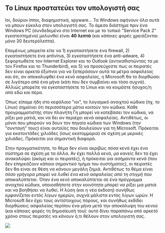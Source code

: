 <?php require("../../entete.php"); ?> <?php require("../../base.php"); ?> <?php require("../../fonctions.php"); ?>

<div id="corps">

<h2>Το Linux προστατεύει τον υπολογιστή σας</h2>

Ιοι, δούριοι ίπποι, διαφημιστικά, spyware... Τα Windows αφήνουν όλα αυτά
να μπουν εύκολα στον υπολογιστή σας. Το άμεσο διάστημα πριν ένα Windows PC
(συνδεδεμένο στο Internet και με το τυπικό "Service Pack 2" εγκατεστημένο) μολυνθεί
είναι <b>40 λεπτά</b> (και κάποιες φορές χρειάζονται μόνο 30 δευτερόλεπτα).

Επομένως μπορείτε είτε να 1) εγκαταστήσετε ένα firewall, 2) εγκαταστήσετε ένα antivirus, 3) 
εγκαταστήσετε ένα anti-adware, 4) ξεφορτωθείτε τον Internet Explorer και το Outlook 
(αντικαθιστώντας τα με τον Firefox και το Thunderbird), και 5) να προσεύχεστε πως οι
πειρατές δεν είναι αρκετά έξυπνοι για να ξεπεράσουν αυτά τα μέτρα ασφαλείας και ότι,
αν αποκαλυφθεί ένα κενό ασφαλείας, η Microsoft θα το διορθώσει σε λιγότερο από ένα μήνα
(κάτι που δεν συμβαίνει και τόσο συχνά). Αλλιώς μπορείτε να εγκαταστήσετε το Linux 
και να κοιμάστε ήσυχος/η από εδώ και πέρα.

Όπως είπαμε ήδη στο κεφάλαιο "ιοι", το λογισμικό ανοιχτού κώδικα (πχ. 
το Linux) σημαίνει ότι περισσότερα μάτια κοιτούν τον κώδικα. Κάθε προγραμματιστής
στον πλανήτη Γη μπορεί να κατεβάσει τον κώδικα, να ρίξει μια ματιά, και να δει
αν περιέχει κενά ασφαλείας. Αντιθέτως, οι μόνοι που μπορούν να δουν τον πηγαίο κώδικα
των Windows (την "συνταγή" τους) είναι αυτοί/ες που δουλεύουν για τη Microsoft. 
Πρόκειται για εκατοντάδες χιλιάδες (ίσως εκατομμύρια) σε σχέση με μερικές χιλιάδες.
Πρόκειται για σημαντική διαφορά.

Στην πραγματικότητα, το θέμα δεν είναι ακριβώς <i>πόσα</i> κενά έχει ένα σύστημα 
σε σχέση με τα άλλα. Αν έχει πολλά κενά, μα κανείς δεν τα έχει ανακαλύψει (ακόμη 
και οι πειρατές), ή πρόκειται για ασήμαντα κενά (που δεν επηρεάζουν κάποιο σημαντικό
τμήμα του συστήματος), οι πειρατές δεν θα είναι σε θέση να κάνουν μεγάλη ζημιά.
Αντιθέτως το θέμα είναι <i>πόσο γρήγορα μπορεί να λυθεί ένα κενό ασφαλείας από τη
στιγμή που αποκαλύπτεται</i>. Όταν ένα κενό αποκαλύπτεται σε ένα πρόγραμμα ανοιχτού
κώδικα, οποιοσδήποτε στην κοινότητα μπορεί να ρίξει μια ματιά και να βοηθήσει να λυθεί.
Η λύση (και η νέα έκδοση) συνήθως εμφανίζεται εντός λίγων ημερών, συχνά μάλιστα εντός
λίγων ωρών. Η Microsoft δεν έχει τους αντίστοιχους πόρους, και συνήθως εκδίδει διορθώσεις
ασφαλείας περίπου ένα μήνα μετά την αποκάλυψη του κενού (και κάποιες φορές τη δημοσίευσή
του): αυτό δίνει παραπάνω από αρκετό χρόνο στους πειρατές να κάνουν ό,τι θέλουν στον
υπολογιστή σας.


<img src="Images/security_thumb.png" />

</div>


